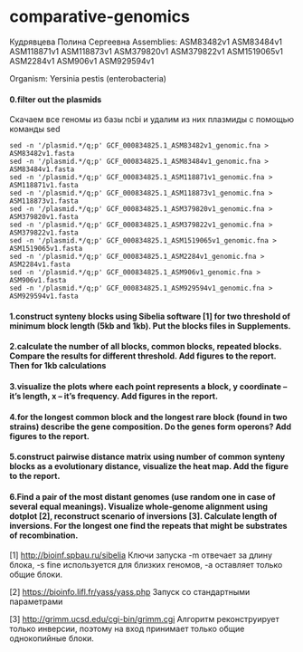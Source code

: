 # comparative-genomics

Кудрявцева Полина Сергеевна	
Assemblies:
ASM83482v1	ASM83484v1	ASM118871v1	ASM118873v1	ASM379820v1	ASM379822v1	ASM1519065v1	ASM2284v1	ASM906v1	ASM929594v1

Organism: Yersinia pestis (enterobacteria)

#### 0.filter out the plasmids
Скачаем все геномы из базы ncbi и удалим из них плазмиды с помощью команды sed
```
sed -n '/plasmid.*/q;p' GCF_000834825.1_ASM83482v1_genomic.fna > ASM83482v1.fasta
sed -n '/plasmid.*/q;p' GCF_000834825.1_ASM83484v1_genomic.fna > ASM83484v1.fasta
sed -n '/plasmid.*/q;p' GCF_000834825.1_ASM118871v1_genomic.fna > ASM118871v1.fasta
sed -n '/plasmid.*/q;p' GCF_000834825.1_ASM118873v1_genomic.fna > ASM118873v1.fasta
sed -n '/plasmid.*/q;p' GCF_000834825.1_ASM379820v1_genomic.fna > ASM379820v1.fasta
sed -n '/plasmid.*/q;p' GCF_000834825.1_ASM379822v1_genomic.fna > ASM379822v1.fasta
sed -n '/plasmid.*/q;p' GCF_000834825.1_ASM1519065v1_genomic.fna > ASM1519065v1.fasta
sed -n '/plasmid.*/q;p' GCF_000834825.1_ASM2284v1_genomic.fna > ASM2284v1.fasta
sed -n '/plasmid.*/q;p' GCF_000834825.1_ASM906v1_genomic.fna > ASM906v1.fasta
sed -n '/plasmid.*/q;p' GCF_000834825.1_ASM929594v1_genomic.fna > ASM929594v1.fasta
```
#### 1.construct synteny blocks using Sibelia software [1] for two threshold of minimum block length (5kb and 1kb). Put the blocks files in Supplements.
#### 2.calculate the number of all blocks, common blocks, repeated blocks. Compare the results for different threshold. Add figures to the report. Then for 1kb calculations
#### 3.visualize the plots where each point represents a block, y coordinate – it’s length, x – it’s frequency. Add figures in the report.
#### 4.for the longest common block and the longest rare block (found in two strains) describe the gene composition. Do the genes form operons? Add figures to the report.
#### 5.construct pairwise distance matrix using number of common synteny blocks as a evolutionary distance, visualize the heat map. Add the figure to the report.
#### 6.Find a pair of the most distant genomes (use random one in case of several equal meanings). Visualize whole-genome alignment using dotplot [2], reconstruct scenario of inversions [3]. Calculate length of inversions. For the longest one find the repeats that might be substrates of recombination.

[1] http://bioinf.spbau.ru/sibelia
Ключи запуска
-m отвечает за длину блока,
-s fine используется для близких геномов,
-a оставляет только общие блоки.

[2] https://bioinfo.lifl.fr/yass/yass.php
Запуск со стандартными параметрами

[3] http://grimm.ucsd.edu/cgi-bin/grimm.cgi
Алгоритм реконструирует только инверсии, поэтому на вход принимает только общие однокопийные блоки.
